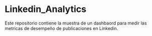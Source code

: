 # Linkedin_Analytics
Este repositorio contiene la muestra de un dashbaord para medir las metricas de desempeño de publicaciones en Linkedin.
